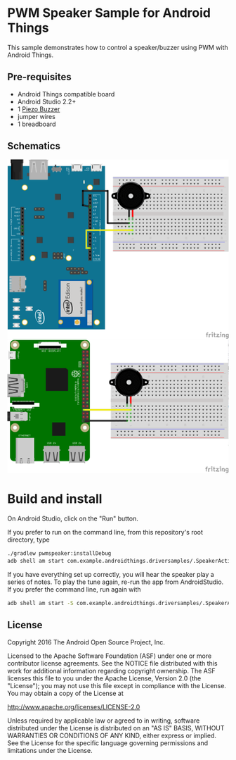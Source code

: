 PWM Speaker Sample for Android Things
=============================================

This sample demonstrates how to control a speaker/buzzer using PWM with
Android Things.

Pre-requisites
--------------

- Android Things compatible board
- Android Studio 2.2+
- 1 [Piezo Buzzer](https://www.adafruit.com/products/160)
- jumper wires
- 1 breadboard


Schematics
----------

![Schematics for Intel Edison](edison_schematics.png)
![Schematics for Raspberry Pi 3](rpi3_schematics.png)

Build and install
=================

On Android Studio, click on the "Run" button.

If you prefer to run on the command line, from this repository's root directory, type

```bash
./gradlew pwmspeaker:installDebug
adb shell am start com.example.androidthings.driversamples/.SpeakerActivity
```

If you have everything set up correctly, you will hear the speaker play a
series of notes. To play the tune again, re-run the app from AndroidStudio.
If you prefer the command line, run again with

```bash
adb shell am start -S com.example.androidthings.driversamples/.SpeakerActivity
```


License
-------

Copyright 2016 The Android Open Source Project, Inc.

Licensed to the Apache Software Foundation (ASF) under one or more contributor
license agreements.  See the NOTICE file distributed with this work for
additional information regarding copyright ownership.  The ASF licenses this
file to you under the Apache License, Version 2.0 (the "License"); you may not
use this file except in compliance with the License.  You may obtain a copy of
the License at

  http://www.apache.org/licenses/LICENSE-2.0

Unless required by applicable law or agreed to in writing, software
distributed under the License is distributed on an "AS IS" BASIS, WITHOUT
WARRANTIES OR CONDITIONS OF ANY KIND, either express or implied.  See the
License for the specific language governing permissions and limitations under
the License.
